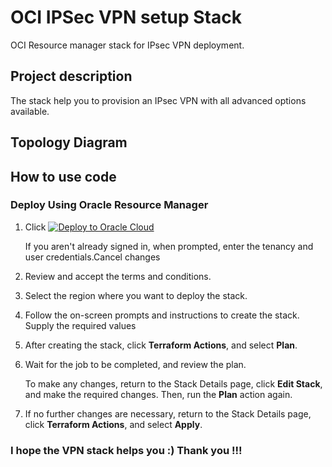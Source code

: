# OCI IPSec VPN setup Stack
OCI Resource manager stack for IPsec VPN deployment.

## Project description

The stack help you to provision an IPsec VPN with all advanced options available.

## Topology Diagram 

## How to use code 

### Deploy Using Oracle Resource Manager

1. Click [![Deploy to Oracle Cloud](https://oci-resourcemanager-plugin.plugins.oci.oraclecloud.com/latest/deploy-to-oracle-cloud.svg)](https://cloud.oracle.com/resourcemanager/stacks/create?region=home&zipUrl=https://github.com/mlinxfeld/terraform-oci-bastion-service/releases/latest/download/terraform-oci-bastion-service-stack-latest.zip)

    If you aren't already signed in, when prompted, enter the tenancy and user credentials.Cancel changes

2. Review and accept the terms and conditions.

3. Select the region where you want to deploy the stack.

4. Follow the on-screen prompts and instructions to create the stack. Supply the required values

5. After creating the stack, click **Terraform Actions**, and select **Plan**.

6. Wait for the job to be completed, and review the plan.

    To make any changes, return to the Stack Details page, click **Edit Stack**, and make the required changes. Then, run the **Plan** action again.

7. If no further changes are necessary, return to the Stack Details page, click **Terraform Actions**, and select **Apply**. 


### I hope the VPN stack helps you :) Thank you !!!

